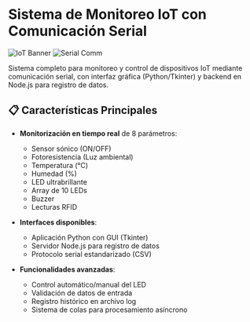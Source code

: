 # Sistema de Monitoreo IoT con Comunicación Serial

![IoT Banner](https://img.shields.io/badge/Platform-Node.js-green.svg) 
![Serial Comm](https://img.shields.io/badge/Protocol-Serial%20Communication-blue.svg)

Sistema completo para monitoreo y control de dispositivos IoT mediante comunicación serial, con interfaz gráfica (Python/Tkinter) y backend en Node.js para registro de datos.

## 📋 Características Principales

- **Monitorización en tiempo real** de 8 parámetros:
  - Sensor sónico (ON/OFF)
  - Fotoresistencia (Luz ambiental)
  - Temperatura (°C)
  - Humedad (%)
  - LED ultrabrillante
  - Array de 10 LEDs
  - Buzzer
  - Lecturas RFID

- **Interfaces disponibles**:
  - Aplicación Python con GUI (Tkinter)
  - Servidor Node.js para registro de datos
  - Protocolo serial estandarizado (CSV)

- **Funcionalidades avanzadas**:
  - Control automático/manual del LED
  - Validación de datos de entrada
  - Registro histórico en archivo log
  - Sistema de colas para procesamiento asíncrono